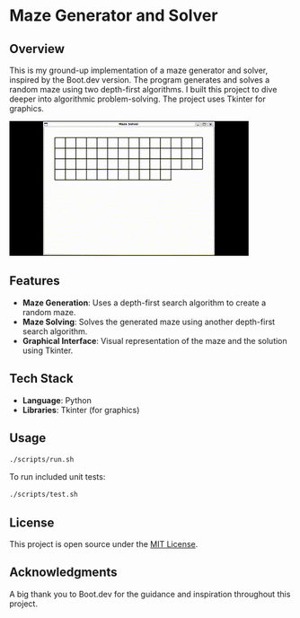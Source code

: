 # Maze Generator and Solver

## Overview

This is my ground-up implementation of a maze generator and solver, inspired by the Boot.dev version. The program generates and solves a random maze using two depth-first algorithms. I built this project to dive deeper into algorithmic problem-solving. The project uses Tkinter for graphics.

![Project Demo](./public/images/maze.gif)

## Features

- **Maze Generation**: Uses a depth-first search algorithm to create a random maze.
- **Maze Solving**: Solves the generated maze using another depth-first search algorithm.
- **Graphical Interface**: Visual representation of the maze and the solution using Tkinter.

## Tech Stack

- **Language**: Python
- **Libraries**: Tkinter (for graphics)

## Usage

```bash
./scripts/run.sh
```

To run included unit tests:

```bash
./scripts/test.sh
```

## License

This project is open source under the [MIT License](LICENSE).

## Acknowledgments

A big thank you to Boot.dev for the guidance and inspiration throughout this project.
